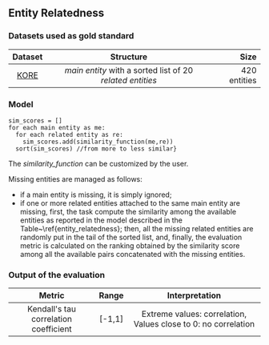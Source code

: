 ## Entity Relatedness

### Datasets used as gold standard

| **Dataset** | **Structure** | **Size** |
| :---------: | :---------------------: | ----------: | 
|   [KORE](https://old.datahub.io/dataset/kore-50-nif-ner-corpus)    |  _main entity_ with a sorted list of 20 _related entities_ | 420 entities |

### Model 
    sim_scores = []
    for each main entity as me:
      for each related entity as re:
        sim_scores.add(similarity_function(me,re))
      sort(sim_scores) //from more to less similar}

The _similarity\_function_ can be customized by the user.

Missing entities are managed as follows:
- if a main entity is missing, it is simply ignored;
- if one or more related entities attached to the same main entity are missing, first, the task compute the similarity among the available entities as reported in the model described in the Table~\ref{entity_relatedness}; then, all the missing related entities are randomly put in the tail of the sorted list, and, finally, the evaluation metric is calculated on the ranking obtained by the similarity score among all the available pairs concatenated with the missing entities.

### Output of the evaluation

| **Metric** | **Range** | **Interpretation** |
| :---------: | :---------------------: | :----------: |
| Kendall's tau correlation coefficient | \[-1,1\] | Extreme values: correlation, Values close to 0: no correlation |
